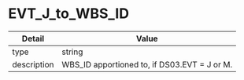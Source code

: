 # EVT_J_to_WBS_ID
| Detail | Value |
| ------ | ----- |
| type | string |
| description | WBS_ID apportioned to, if DS03.EVT = J or M. |
